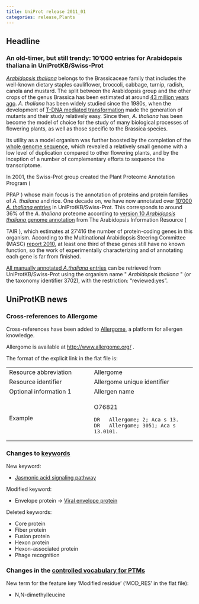 ```yaml
---
title: UniProt release 2011_01
categories: release,Plants
---
```


## Headline

### An old-timer, but still trendy: 10’000 entries for Arabidopsis thaliana in UniProtKB/Swiss-Prot

[*Arabidopsis thaliana*](http://www.uniprot.org/taxonomy/3702) belongs to the Brassicaceae family that includes the well-known dietary staples cauliflower, broccoli, cabbage, turnip, radish, canola and mustard. The split between the Arabidopsis group and the other crops of the genus Brassica has been estimated at around [43 million years ago](http://www.ncbi.nlm.nih.gov/pubmed/20921408). *A. thaliana* has been widely studied since the 1980s, when the development of [T-DNA mediated transformation](http://www.ncbi.nlm.nih.gov/pubmed/16453562) made the generation of mutants and their study relatively easy. Since then, *A. thaliana* has been become the model of choice for the study of many biological processes of flowering plants, as well as those specific to the Brassica species.

Its utility as a model organism was further boosted by the completion of the [whole genome sequence](http://www.ncbi.nlm.nih.gov/pubmed/11130711), which revealed a relatively small genome with a low level of duplication compared to other flowering plants, and by the inception of a number of complementary efforts to sequence the transcriptome.

In 2001, the Swiss-Prot group created the Plant Proteome Annotation Program (

PPAP ) whose main focus is the annotation of proteins and protein families of *A. thaliana* and rice. One decade on, we have now annotated over [10’000 *A. thaliana* entries](http://www.uniprot.org/uniprot/?query=organism:3702+AND+reviewed:yes) in UniProtKB/Swiss-Prot. This corresponds to around 36% of the *A. thaliana* proteome according to [version 10 *Arabidopsis thaliana* genome annotation](http://www.arabidopsis.org/doc/news/breaking_news/140) from The Arabidopsis Information Resource (

TAIR ), which estimates at 27’416 the number of protein-coding genes in this organism. According to the Multinational Arabidopsis Steering Committee (MASC) [report 2010](http://www.arabidopsis.org/portals/masc/masc_docs/masc_reports.jsp), at least one third of these genes still have no known function, so the work of experimentally characterizing and of annotating each gene is far from finished.

[All manually annotated *A.thaliana* entries](http://www.uniprot.org/uniprot/?query=organism:3702+AND+reviewed:yes) can be retrieved from UniProtKB/Swiss-Prot using the organism name " *Arabidopsis thaliana* " (or the taxonomy identifier 3702), with the restriction: “reviewed:yes”.

## UniProtKB news

### Cross-references to Allergome

Cross-references have been added to [Allergome](http://www.allergome.org/), a platform for allergen knowledge.

Allergome is available at <http://www.allergome.org/> .

The format of the explicit link in the flat file is:

<table><colgroup><col style="width: 45%" /><col style="width: 54%" /></colgroup><tbody><tr class="odd"><td>Resource abbreviation</td><td>Allergome</td></tr><tr class="even"><td>Resource identifier</td><td>Allergome unique identifier</td></tr><tr class="odd"><td>Optional information 1</td><td>Allergen name</td></tr><tr class="even"><td>Example</td><td><p>O76821</p><pre><code>DR   Allergome; 2; Aca s 13.
DR   Allergome; 3051; Aca s 13.0101.</code></pre></td></tr></tbody></table>

### Changes to [keywords](http://www.uniprot.org/docs/keywlist)

New keyword:

-   [Jasmonic acid signaling pathway](http://www.uniprot.org/keywords/KW-1184)

Modified keyword:

-   Envelope protein -&gt; [Viral envelope protein](http://www.uniprot.org/keywords/KW-0261)

Deleted keywords:

-   Core protein
-   Fiber protein
-   Fusion protein
-   Hexon protein
-   Hexon-associated protein
-   Phage recognition

### Changes in the [controlled vocabulary for PTMs](http://www.uniprot.org/docs/ptmlist)

New term for the feature key ‘Modified residue’ (‘MOD\_RES’ in the flat file):

-   N,N-dimethylleucine
